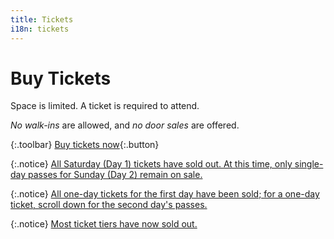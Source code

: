 ```yaml
---
title: Tickets
i18n: tickets
---
```


# Buy Tickets

Space is limited. A ticket is required to attend.

*No walk-ins* are allowed, and *no door sales* are offered.

{:.toolbar}
[Buy tickets now](https://www.artful.ly/store/events/19216){:.button}

{:.notice}
<ins datetime="2019-12-10T12:10:00-0500" data-datetime-display="December 10, 2019 at 12:10 PM">All Saturday (Day 1) tickets have sold out. At this time, only single-day passes for Sunday (Day 2) remain on sale.</ins>

{:.notice}
<ins datetime="2019-12-06T13:00:00-0500" data-datetime-display="December 6, 2019 at 1:00 PM">All one-day tickets for the first day have been sold; for a one-day ticket, scroll down for the second day's passes.</ins>

{:.notice}
<ins datetime="2019-12-03T21:00:00-0500" data-datetime-display="December 3, 2019 at 9:00 PM">Most ticket tiers have now sold out.</ins>
